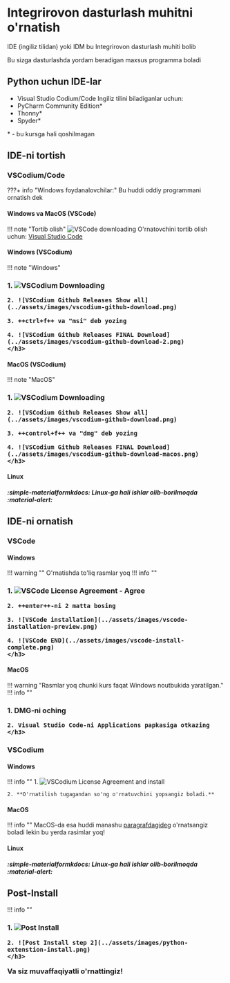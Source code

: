 Integrirovon dasturlash muhitni o'rnatish
=========================================
IDE (ingiliz tilidan) yoki IDM bu Integrirovon dasturlash muhiti bolib

Bu sizga dasturlashda yordam beradigan maxsus programma boladi

Python uchun IDE-lar
-----------------------
- Visual Studio Codium/Code
Ingiliz tilini biladiganlar uchun:
- PyCharm Community Edition*
- Thonny*
- Spyder*

\* - bu kursga hali qoshilmagan

IDE-ni tortish
--------------

### VSCodium/Code
???+ info "Windows foydanalovchilar:"
    Bu huddi oddiy programmani ornatish dek

#### Windows va MacOS (VSCode)
!!! note "Tortib olish"
    ![VSCode downloading](../assets/images/vscode-download.png)
O'rnatovchini tortib olish uchun: [Visual Studio Code](https://code.visualstudio.com)
#### Windows (VSCodium)
!!! note "Windows"
    <h3>
    1. ![VSCodium Downloading](../assets/images/vscodium-download.png)

    2. ![VSCodium Github Releases Show all](../assets/images/vscodium-github-download.png)

    3. ++ctrl+f++ va "msi" deb yozing

    4. ![VSCodium Github Releases FINAL Download](../assets/images/vscodium-github-download-2.png)
    </h3>

#### MacOS (VSCodium)
!!! note "MacOS"
    <h3>
    1. ![VSCodium Downloading](../assets/images/vscodium-download.png)

    2. ![VSCodium Github Releases Show all](../assets/images/vscodium-github-download.png)

    3. ++control+f++ va "dmg" deb yozing

    4. ![VSCodium Github Releases FINAL Download](../assets/images/vscodium-github-download-macos.png)
    </h3>

#### Linux
##### :simple-materialformkdocs: Linux-ga hali ishlar olib-borilmoqda :material-alert:

IDE-ni ornatish
---------------
### VSCode
#### Windows
!!! warning ""
    O'rnatishda to'liq rasmlar yoq
!!! info ""
    <h3>
    1. ![VSCode License Agreement - Agree](../assets/images/vscode-license-agree.png)

    2. ++enter++-ni 2 matta bosing

    3. ![VSCode installation](../assets/images/vscode-installation-preview.png)

    4. ![VSCode END](../assets/images/vscode-install-complete.png)
    </h3>
#### MacOS
!!! warning "Rasmlar yoq chunki kurs faqat Windows noutbukida yaratilgan."
!!! info ""
    <h3>
    1. DMG-ni oching

    2. Visual Studio Code-ni Applications papkasiga otkazing
    </h3>
### VSCodium
#### Windows
!!! info ""
    1. ![VSCodium License Agreement and install](../assets/images/vscodium-license-agreement-and-install.png)

    2. **O'rnatilish tugagandan so'ng o'rnatuvchini yopsangiz boladi.**

#### MacOS
!!! info ""
    MacOS-da esa huddi manashu [paragrafdagideg](#macos) o'rnatsangiz boladi lekin bu yerda rasimlar yoq!

#### Linux
##### :simple-materialformkdocs: Linux-ga hali ishlar olib-borilmoqda :material-alert:

## Post-Install
!!! info ""
    <h3>
    1. ![Post Install](../assets/images/vscode-post-install-1.png)

    2. ![Post Install step 2](../assets/images/python-extenstion-install.png)
    </h3>

Va siz muvaffaqiyatli o'rnattingiz!